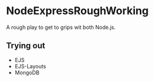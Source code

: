 # NodeExpressRoughWorking

A rough play to get to grips wit both Node.js.  

## Trying out

- EJS
- EJS-Layouts
- MongoDB
